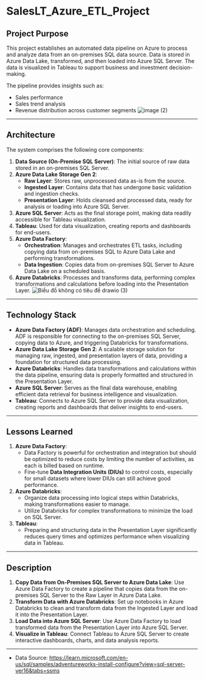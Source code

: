 # SalesLT_Azure_ETL_Project
## Project Purpose

This project establishes an automated data pipeline on Azure to process and analyze data from an on-premises SQL data source. Data is stored in Azure Data Lake, transformed, and then loaded into Azure SQL Server. The data is visualized in Tableau to support business and investment decision-making.

The pipeline provides insights such as:

- Sales performance
- Sales trend analysis
- Revenue distribution across customer segments
![image (2)](https://github.com/user-attachments/assets/c4fcc171-c6d6-4603-a8d3-0d26cdc49dcb)
---

## Architecture

The system comprises the following core components:

1. **Data Source (On-Premise SQL Server)**: The initial source of raw data stored in an on-premises SQL Server.
2. **Azure Data Lake Storage Gen 2**:
    - **Raw Layer**: Stores raw, unprocessed data as-is from the source.
    - **Ingested Layer**: Contains data that has undergone basic validation and ingestion checks.
    - **Presentation Layer**: Holds cleansed and processed data, ready for analysis or loading into Azure SQL Server.
3. **Azure SQL Server**: Acts as the final storage point, making data readily accessible for Tableau visualization.
4. **Tableau**: Used for data visualization, creating reports and dashboards for end-users.
5. **Azure Data Factory**:
    - **Orchestration**: Manages and orchestrates ETL tasks, including copying data from on-premises SQL to Azure Data Lake and performing transformations.
    - **Data Ingestion**: Copies data from on-premises SQL Server to Azure Data Lake on a scheduled basis.
6. **Azure Databricks**: Processes and transforms data, performing complex transformations and calculations before loading into the Presentation Layer.
![Biểu đồ không có tiêu đề drawio (3)](https://github.com/user-attachments/assets/c45b97c5-93d5-493c-8ef5-b783f997e65d)

---

## Technology Stack

- **Azure Data Factory (ADF)**: Manages data orchestration and scheduling. ADF is responsible for connecting to the on-premises SQL Server, copying data to Azure, and triggering Databricks for transformations.
- **Azure Data Lake Storage Gen 2**: A scalable storage solution for managing raw, ingested, and presentation layers of data, providing a foundation for structured data processing.
- **Azure Databricks**: Handles data transformations and calculations within the data pipeline, ensuring data is properly formatted and structured in the Presentation Layer.
- **Azure SQL Server**: Serves as the final data warehouse, enabling efficient data retrieval for business intelligence and visualization.
- **Tableau**: Connects to Azure SQL Server to provide data visualization, creating reports and dashboards that deliver insights to end-users.

---

## Lessons Learned

1. **Azure Data Factory**:
    - Data Factory is powerful for orchestration and integration but should be optimized to reduce costs by limiting the number of activities, as each is billed based on runtime.
    - Fine-tune **Data Integration Units (DIUs)** to control costs, especially for small datasets where lower DIUs can still achieve good performance.
2. **Azure Databricks**:
    - Organize data processing into logical steps within Databricks, making transformations easier to manage.
    - Utilize Databricks for complex transformations to minimize the load on SQL Server.
3. **Tableau**:
    - Preparing and structuring data in the Presentation Layer significantly reduces query times and optimizes performance when visualizing data in Tableau.

---

## Description

1. **Copy Data from On-Premises SQL Server to Azure Data Lake**: Use Azure Data Factory to create a pipeline that copies data from the on-premises SQL Server to the Raw Layer in Azure Data Lake.
2. **Transform Data with Azure Databricks**: Set up notebooks in Azure Databricks to clean and transform data from the Ingested Layer and load it into the Presentation Layer.
3. **Load Data into Azure SQL Server**: Use Azure Data Factory to load transformed data from the Presentation Layer into Azure SQL Server.
4. **Visualize in Tableau**: Connect Tableau to Azure SQL Server to create interactive dashboards, charts, and data analysis reports.
---
- Data Source: https://learn.microsoft.com/en-us/sql/samples/adventureworks-install-configure?view=sql-server-ver16&tabs=ssms
